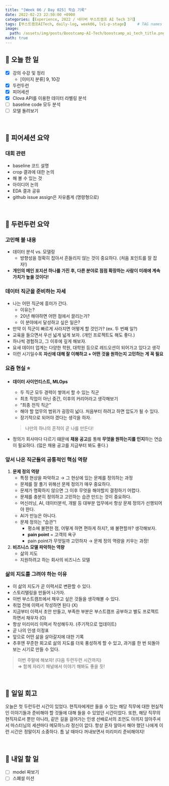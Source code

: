 ```yaml
---
title: "[Week 06 / Day 025] 학습 기록"
date: 2022-02-23 22:50:00 +0900
categories: [Experience, 2022 / 네이버 부스트캠프 AI Tech 3기]
tags: [부스트캠프AITech, daily-log, week06, lv1-p-stage]     # TAG names should always be lowercase
image: 
  path: /assets/img/posts/Boostcamp-AI-Tech/boostcamp_ai_tech_title.png
math: true
---
```

## **📝 오늘 한 일**
- [x]  강의 수강 및 정리
    - [이미지 분류] 9, 10강
- [x]  두런두런
- [x]  피어세션
- [x]  Clova API를 이용한 데이터 라벨링 분석
- [ ]  baseline code 모두 분석
- [ ]  모델 돌려보기

<br>

## **👥 피어세션 요약**
### **대회 관련**
- baseline 코드 설명
- crop 결과에 대한 논의
- 해 볼 수 있는 것
- 아이디어 논의
- EDA 결과 공유
- github issue assign은 자유롭게 (명령형으로)

<br>

## **🌱 두런두런 요약**
### **고민해 볼 내용**

- 데이터 분석 vs. 모델링
    - 방향성을 정확히 잡아서 흔들리지 않는 것이 중요하다. (처음 포인트를 잘 잡자!)
- **개인의 메인 포지션 하나를 가진 후, 다른 분야로 점점 확장하는 사람이 미래에 계속 가치가 높을 것이다!**

### **데이터 직군을 준비하는 자세**

- 나는 어떤 직군에 흥미가 간다.
    - 이유는?
    - 20년 해야하면 어떤 점에서 끌리는가?
    - 이 분야에서 달성하고 싶은 일은?
- 만약 이 직군이 빠르게 사라지면 어떻게 할 것인가? (ex. 두 번째 일?)
- 교육을 들으면서 우선 넓게 넓게 보자. (개인 프로젝트도 해도 좋다.)
- 하나씩 경험하고, 그 이후에 깊게 해보자.
- 요새 데이터 업계는 다양한 학원, 대학원 등으로 레드오션이 되어가고 있다고 생각
- 이런 시기일수록 **자신에 대해 잘 이해하고 + 어떤 것을 원하는지 고민하는 게 꼭 필요**

### **요즘 현실 ⭐**

- **데이터 사이언티스트, MLOps**
    - 두 직군 모두 경력이 쌓여서 할 수 있는 직군
    - 최초 직업이 아닌 중간, 이후의 커리어라고 생각해보기
    - “최종 전직 직군”
    - 해야 할 업무의 범위가 굉장히 넓다. 처음부터 하려고 하면 압도가 될 수 있다.
    - 장기적으로 되어야 겠다는 생각을 하자.
    
    > 나만의 하나의 흔적이 곧 나를 만든다!
    
- 정의가 회사마다 다르기 떄문에 **채용 공고**를 통해 **무엇을 원하는지를 인지**하는 연습이 필요하다. (많은 채용 공고를 지금부터 봐도 좋다.)

### **앞서 나온 직군들의 공통적인 핵심 역량**

1. **문제 정의 역량**
    - 특정 현상을 파악하고 → 그 현상에 있는 문제를 정의하는 과정
    - 문제를 잘 풀기 위해선 문제 정의가 매우 중요하다.
    - 문제가 명확하지 않으면 그 이후 무엇을 해야할지 결정하기 어렵다.
    - 문제를 충분히 정의하고 고민하는 습관 만드는 것이 중요하다.
    - 머신러닝, AI, 데이터분석, 개발 등 대부분 업무에서 항상 문제 정의가 선행되어야 한다.
    - AI가 만능은 아니다.
    - 문제 정의는 “습관"!
        - 평소에 불편한 점, 어떻게 하면 편하게 하지?, 왜 불편할까? 생각해보자.
        - **pain point** = 고객의 욕구
        - pain point가 무엇일까 고민하자 → 문제 정의 역량을 키우는 과정!
2. **비즈니스 모델 파악하는 역량**
    - 삶의 지도
    - 지원하려고 하는 회사의 비즈니스 모델

### **삶의 지도를 그려야 하는 이유**

- 이 삶의 지도가 곧 이력서로 변환할 수 있다.
- 스토리텔링을 만들어 나가자.
- 이번 부스트캠프에서 채우고 싶은 것들을 생각해볼 수 있다.
- 취업 전에 이력서 작성하면 된다 (X)
- 지금부터 이력서 초안 만들고, 부족한 부분은 부스트캠프 공부하고 별도 프로젝트 하면서 채우자 (O)
- 항상 미리미리 이력서 작성해두자. (주기적으로 업데이트)
- 곧 나의 인생 이정표
- 앞으로 어떤 삶을 살아갈지에 대한 기록
- 추후엔 꾸준한 회고로 삶의 지도를 더욱 풍성하게 할 수 있고, 과거를 한 번 되돌아 보는 시기로 만들 수 있다.

> 이번 주말에 해보자! (다음 두런두런 시간까지)  
> ⇒ 함께 자라기 채널에서 이야기 해봐도 좋을 듯!

<br>

## **🐾 일일 회고**
오늘은 첫 두런두런 시간이 있었다. 현직자에게만 들을 수 있는 해당 직무에 대한 현실적인 이야기들과 준비해야 할 것들에 대해 들을 수 있었던 시간이었다. 또한, 해당 직무의 현직자로서 뿐만 아니라, 같은 길을 걸어가는 인생 선배로서의 조언도 아끼지 않아주셔서 마스터님의 세션마다 메모하느라 정신이 없다. 항상 혼자 알아서 해야 했던 나에게 이런 시간은 정말이지 소중하다. 틈 날 때마다 꺼내보면서 미리미리 준비해야지!

<br>

## **🚀 내일 할 일**
- [ ]  model 짜보기
- [ ]  스폐설 미션
